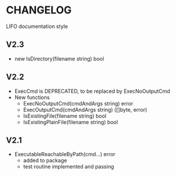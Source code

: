 # CHANGELOG

LIFO documentation style

## V2.3

- new IsDirectory(filename string) bool
  
## V2.2

- ExecCmd is DEPRECATED, to be replaced by ExecNoOutputCmd
- New functions
    - ExecNoOutputCmd(cmdAndArgs string) error
    - ExecOutputCmd(cmdAndArgs string) ([]byte, error)
    - IsExistingFile(filename string) bool
    - IsExistingPlainFile(filename string) bool
## V2.1

- ExecutableReachableByPath(cmd...) error
  - added to package
  - test routine implemented and passing
